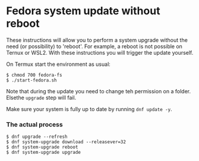 Fedora system update without reboot
===================================

These instructions will allow you to perform a system upgrade without the need (or possibility) to 'reboot'. For example,
a reboot is not possible on Ternux or WSL2. With these instructions you will trigger the update yourself.


On Termux start the environment as usual:
```
$ chmod 700 fedora-fs
$ ./start-fedora.sh
```
Note that during the update you need to change teh permission on a folder. Elsethe `upgrade` step will fail.

Make sure your system is fully up to date by running `dnf update -y`.


### The actual process

```
$ dnf upgrade --refresh
$ dnf system-upgrade download --releasever=32
$ dnf system-upgrade reboot
$ dnf system-upgrade upgrade
```